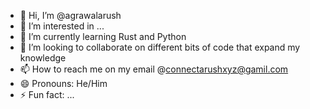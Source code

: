 - 👋 Hi, I’m @agrawalarush
- 👀 I’m interested in ...
- 🌱 I’m currently learning Rust and Python
- 💞️ I’m looking to collaborate on different bits of code that expand my knowledge
- 📫 How to reach me on my email @connectarushxyz@gamil.com
- 😄 Pronouns: He/Him
- ⚡ Fun fact: ...

<!---
agrawalarush/agrawalarush is a ✨ special ✨ repository because its `README.md` (this file) appears on your GitHub profile.
You can click the Preview link to take a look at your changes.
--->
